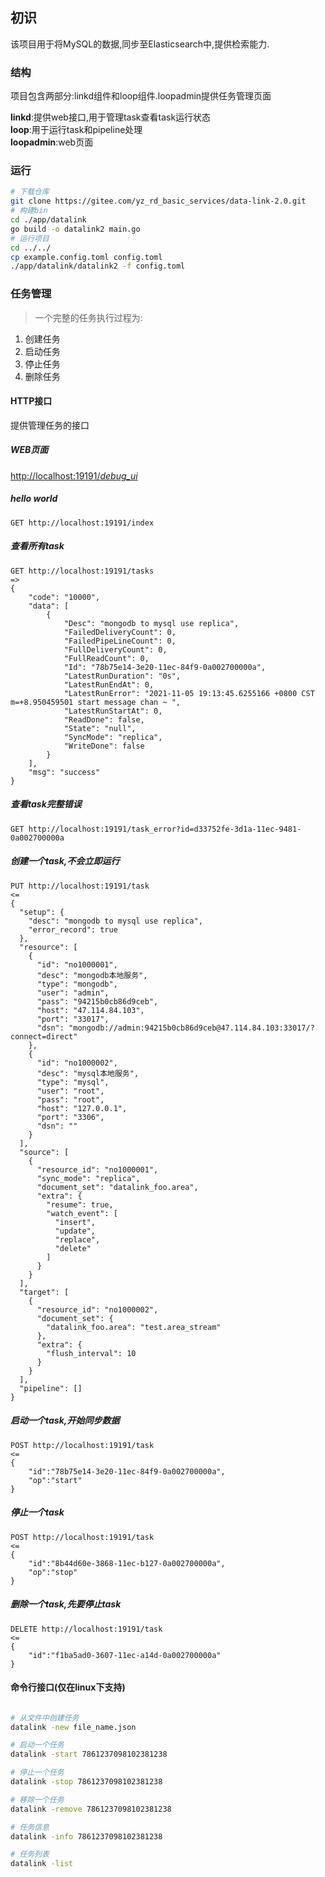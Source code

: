 ## 初识

该项目用于将MySQL的数据,同步至Elasticsearch中,提供检索能力.

### 结构

项目包含两部分:linkd组件和loop组件.loopadmin提供任务管理页面

**linkd**:提供web接口,用于管理task查看task运行状态  
**loop**:用于运行task和pipeline处理  
**loopadmin**:web页面

### 运行

```bash
# 下载仓库
git clone https://gitee.com/yz_rd_basic_services/data-link-2.0.git
# 构建bin
cd ./app/datalink
go build -o datalink2 main.go
# 运行项目
cd ../../
cp example.config.toml config.toml
./app/datalink/datalink2 -f config.toml
```

### 任务管理

> 一个完整的任务执行过程为:

1. 创建任务
2. 启动任务
3. 停止任务
4. 删除任务

#### HTTP接口

提供管理任务的接口

##### WEB页面

[http://localhost:19191/_debug_ui_](http://localhost:19191/_debug_ui_)

##### hello world

```
GET http://localhost:19191/index
```

##### 查看所有task

```
GET http://localhost:19191/tasks
=>
{
    "code": "10000",
    "data": [
        {
            "Desc": "mongodb to mysql use replica",
            "FailedDeliveryCount": 0,
            "FailedPipeLineCount": 0,
            "FullDeliveryCount": 0,
            "FullReadCount": 0,
            "Id": "78b75e14-3e20-11ec-84f9-0a002700000a",
            "LatestRunDuration": "0s",
            "LatestRunEndAt": 0,
            "LatestRunError": "2021-11-05 19:13:45.6255166 +0800 CST m=+8.950459501 start message chan ~ ",
            "LatestRunStartAt": 0,
            "ReadDone": false,
            "State": "null",
            "SyncMode": "replica",
            "WriteDone": false
        }
    ],
    "msg": "success"
}
```

##### 查看task完整错误

```
GET http://localhost:19191/task_error?id=d33752fe-3d1a-11ec-9481-0a002700000a
```

##### 创建一个task,不会立即运行

```
PUT http://localhost:19191/task
<=
{
  "setup": {
    "desc": "mongodb to mysql use replica",
    "error_record": true
  },
  "resource": [
    {
      "id": "no1000001",
      "desc": "mongodb本地服务",
      "type": "mongodb",
      "user": "admin",
      "pass": "94215b0cb86d9ceb",
      "host": "47.114.84.103",
      "port": "33017",
      "dsn": "mongodb://admin:94215b0cb86d9ceb@47.114.84.103:33017/?connect=direct"
    },
    {
      "id": "no1000002",
      "desc": "mysql本地服务",
      "type": "mysql",
      "user": "root",
      "pass": "root",
      "host": "127.0.0.1",
      "port": "3306",
      "dsn": ""
    }
  ],
  "source": [
    {
      "resource_id": "no1000001",
      "sync_mode": "replica",
      "document_set": "datalink_foo.area",
      "extra": {
        "resume": true,
        "watch_event": [
          "insert",
          "update",
          "replace",
          "delete"
        ]
      }
    }
  ],
  "target": [
    {
      "resource_id": "no1000002",
      "document_set": {
        "datalink_foo.area": "test.area_stream"
      },
      "extra": {
        "flush_interval": 10
      }
    }
  ],
  "pipeline": []
}
```

##### 启动一个task,开始同步数据

```
POST http://localhost:19191/task
<=
{
    "id":"78b75e14-3e20-11ec-84f9-0a002700000a",
    "op":"start"
}
```

##### 停止一个task

```
POST http://localhost:19191/task
<=
{
    "id":"8b44d60e-3868-11ec-b127-0a002700000a",
    "op":"stop"
}
```

##### 删除一个task,先要停止task

```
DELETE http://localhost:19191/task
<=
{
    "id":"f1ba5ad0-3607-11ec-a14d-0a002700000a"
}
```

#### 命令行接口(仅在linux下支持)

```bash

# 从文件中创建任务
datalink -new file_name.json 

# 启动一个任务
datalink -start 7861237098102381238

# 停止一个任务
datalink -stop 7861237098102381238

# 移除一个任务
datalink -remove 7861237098102381238

# 任务信息
datalink -info 7861237098102381238

# 任务列表
datalink -list 
```